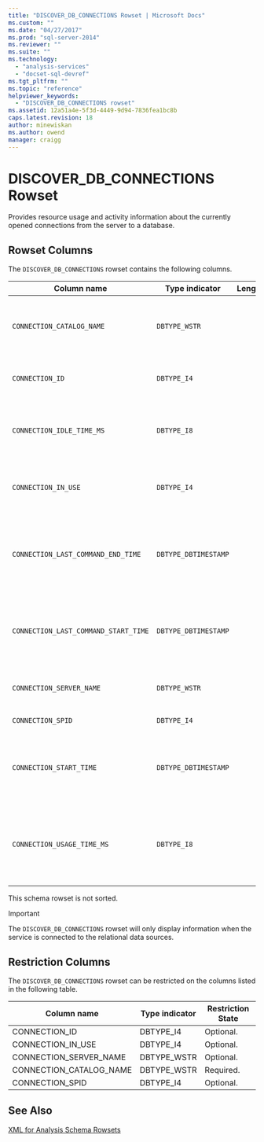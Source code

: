 ```yaml
---
title: "DISCOVER_DB_CONNECTIONS Rowset | Microsoft Docs"
ms.custom: ""
ms.date: "04/27/2017"
ms.prod: "sql-server-2014"
ms.reviewer: ""
ms.suite: ""
ms.technology: 
  - "analysis-services"
  - "docset-sql-devref"
ms.tgt_pltfrm: ""
ms.topic: "reference"
helpviewer_keywords: 
  - "DISCOVER_DB_CONNECTIONS rowset"
ms.assetid: 12a51a4e-5f3d-4449-9d94-7836fea1bc8b
caps.latest.revision: 18
author: minewiskan
ms.author: owend
manager: craigg
---
```

# DISCOVER_DB_CONNECTIONS Rowset
  Provides resource usage and activity information about the currently opened connections from the server to a database.  
  
## Rowset Columns  
 The `DISCOVER_DB_CONNECTIONS` rowset contains the following columns.  
  
|Column name|Type indicator|Length|Description|  
|-----------------|--------------------|------------|-----------------|  
|`CONNECTION_CATALOG_NAME`|`DBTYPE_WSTR`||The database name of the currently connected database.|  
|`CONNECTION_ID`|`DBTYPE_I4`||A unique number that identifies the connection.|  
|`CONNECTION_IDLE_TIME_MS`|`DBTYPE_I8`||The idle time, in milliseconds, since the start of the connection.|  
|`CONNECTION_IN_USE`|`DBTYPE_I4`||indicates whether the connection is active (1) or idle (0).|  
|`CONNECTION_LAST_COMMAND_END_TIME`|`DBTYPE_DBTIMESTAMP`||The server UTC date and time when the last command finished its execution.|  
|`CONNECTION_LAST_COMMAND_START_TIME`|`DBTYPE_DBTIMESTAMP`||The server UTC date and time when he last command initiated its execution.|  
|`CONNECTION_SERVER_NAME`|`DBTYPE_WSTR`||The name of the currently connected server.|  
|`CONNECTION_SPID`|`DBTYPE_I4`||The session ID.|  
|`CONNECTION_START_TIME`|`DBTYPE_DBTIMESTAMP`||The server UTC date and time when the connection was initiated.|  
|`CONNECTION_USAGE_TIME_MS`|`DBTYPE_I8`||The connection active time, in milliseconds, since the start of the connection.|  
  
 This schema rowset is not sorted.  
  
> [!IMPORTANT]  
>  The `DISCOVER_DB_CONNECTIONS` rowset will only display information when the service is connected to the relational data sources.  
  
## Restriction Columns  
 The `DISCOVER_DB_CONNECTIONS` rowset can be restricted on the columns listed in the following table.  
  
|Column name|Type indicator|Restriction State|  
|-----------------|--------------------|-----------------------|  
|CONNECTION_ID|DBTYPE_I4|Optional.|  
|CONNECTION_IN_USE|DBTYPE_I4|Optional.|  
|CONNECTION_SERVER_NAME|DBTYPE_WSTR|Optional.|  
|CONNECTION_CATALOG_NAME|DBTYPE_WSTR|Required.|  
|CONNECTION_SPID|DBTYPE_I4|Optional.|  
  
## See Also  
 [XML for Analysis Schema Rowsets](xml-for-analysis-schema-rowsets.md)  
  
  

